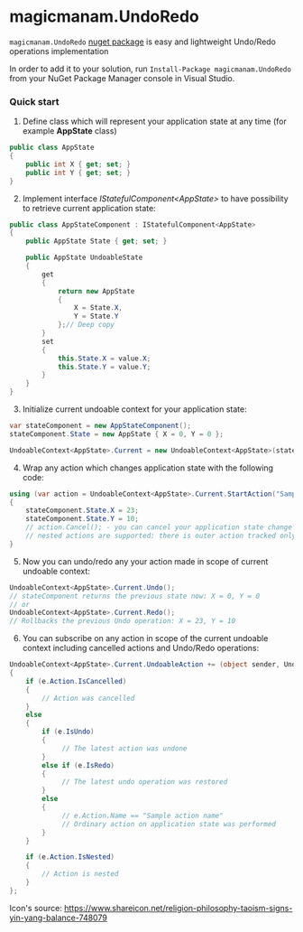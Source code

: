 magicmanam.UndoRedo
==============================

`magicmanam.UndoRedo` [nuget package](https://www.nuget.org/packages/magicmanam.UndoRedo) is easy and lightweight Undo/Redo operations implementation

In order to add it to your solution, run `Install-Package magicmanam.UndoRedo` from your NuGet Package Manager console in Visual Studio.

### Quick start
1) Define class which will represent your application state at any time (for example **AppState** class)
```csharp
public class AppState
{
    public int X { get; set; }
    public int Y { get; set; }
}
```
2) Implement interface <i>IStatefulComponent&lt;AppState&gt;</i> to have possibility to retrieve current application state:
```csharp
public class AppStateComponent : IStatefulComponent<AppState>
{
    public AppState State { get; set; }

    public AppState UndoableState
    {
        get
        {
            return new AppState
            {
                X = State.X,
                Y = State.Y
            };// Deep copy
        }
        set
        {
            this.State.X = value.X;
            this.State.Y = value.Y;
        }
    }
}
```
3) Initialize current undoable context for your application state:
```csharp
var stateComponent = new AppStateComponent();
stateComponent.State = new AppState { X = 0, Y = 0 };

UndoableContext<AppState>.Current = new UndoableContext<AppState>(stateComponent);
```
4) Wrap any action which changes application state with the following code:
```csharp
using (var action = UndoableContext<AppState>.Current.StartAction("Sample action name"))
{
    stateComponent.State.X = 23;
    stateComponent.State.Y = 10;
    // action.Cancel(); - you can cancel your application state change and the previous state will be restored
    // nested actions are supported: there is outer action tracked only, any action can be cancelled.
}
```
5) Now you can undo/redo any your action made in scope of current undoable context:
```csharp
UndoableContext<AppState>.Current.Undo();
// stateComponent returns the previous state now: X = 0, Y = 0
// or
UndoableContext<AppState>.Current.Redo();
// Rollbacks the previous Undo operation: X = 23, Y = 10
```
6) You can subscribe on any action in scope of the current undoable context including cancelled actions and Undo/Redo operations:
```csharp
UndoableContext<AppState>.Current.UndoableAction += (object sender, UndoableActionEventArgs<AppState> e) =>
{
    if (e.Action.IsCancelled)
    {
        // Action was cancelled
    }
    else
    {
        if (e.IsUndo)
        {
             // The latest action was undone
        }
        else if (e.IsRedo)
        {
             // The latest undo operation was restored
        }
        else
        {
             // e.Action.Name == "Sample action name"
             // Ordinary action on application state was performed
        }
    }

    if (e.Action.IsNested)
    {
        // Action is nested
    }
};
```

Icon's source: https://www.shareicon.net/religion-philosophy-taoism-signs-yin-yang-balance-748079
